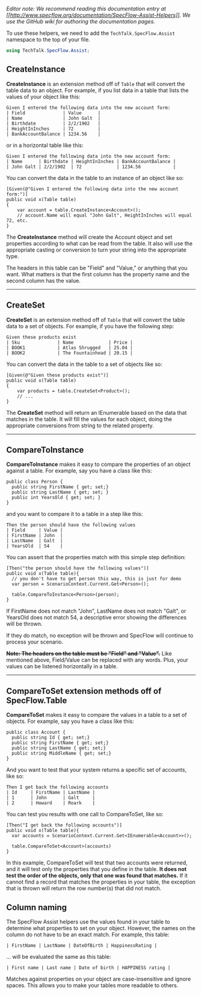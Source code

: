 _Editor note: We recommend reading this documentation entry at [[http://www.specflow.org/documentation/SpecFlow-Assist-Helpers]]. We use the GitHub wiki for authoring the documentation pages._

To use these helpers, we need to add the ```TechTalk.SpecFlow.Assist``` namespace to the top of your file.

```c#
using TechTalk.SpecFlow.Assist;
```

CreateInstance<T>
---
**CreateInstance<T>** is an extension method off of ```Table``` that will convert the table data to an object.  For example, if you list data in a table that lists the values of your object like this:

```gherkin
Given I entered the following data into the new account form:
| Field              | Value      |
| Name               | John Galt  |
| Birthdate          | 2/2/1902   |
| HeightInInches     | 72         |
| BankAccountBalance | 1234.56    |
```

or in a horizontal table like this:

	Given I entered the following data into the new account form:
	| Name      | Birthdate | HeightInInches | BankAccountBalance |
	| John Galt | 2/2/1902  | 72             | 1234.56            |

You can convert the data in the table to an instance of an object like so:

	[Given(@"Given I entered the following data into the new account form:")]
	public void x(Table table)
	{
		var account = table.CreateInstance<Account>();
		// account.Name will equal "John Galt", HeightInInches will equal 72, etc.
	}

The **CreateInstance<T>** method will create the Account object and set properties according to what can be read from the table.  It also will use the appropriate casting or conversion to turn your string into the appropriate type.

The headers in this table can be "Field" and "Value," or anything that you want.  What matters is that the first column has the property name and the second column has the value.

***

CreateSet<T>
---
**CreateSet<T>** is an extension method off of ```Table``` that will convert the table data to a set of objects.  For example, if you have the following step:

	Given these products exist
	| Sku              | Name             | Price |
	| BOOK1            | Atlas Shrugged   | 25.04 |
	| BOOK2            | The Fountainhead | 20.15 |

You can convert the data in the table to a set of objects like so:

	[Given(@"Given these products exist")]
	public void x(Table table)
	{
		var products = table.CreateSet<Product>();
		// ...
	}

The **CreateSet<T>** method will return an IEnumerable<T> based on the data that matches in the table.  It will fill the values for each object, doing the appropriate conversions from string to the related property.

***

CompareToInstance<T>
---
**CompareToInstance<T>** makes it easy to compare the properties of an object against a table. For example, say you have a class like this:

    public class Person {
      public string FirstName { get; set;}  
      public string LastName { get; set; }
      public int YearsOld { get; set; }
    }

and you want to compare it to a table in a step like this:

    Then the person should have the following values
    | Field     | Value |
    | FirstName | John  |
    | LastName  | Galt  |
    | YearsOld  | 54    |
  
You can assert that the properties match with this simple step definition:
  
    [Then("the person should have the following values")]
    public void x(Table table){
      // you don't have to get person this way, this is just for demo
      var person = ScenarioContext.Current.Get<Person>(); 
      
      table.CompareToInstance<Person>(person);
    }

If FirstName does not match "John", LastName does not match "Galt", or YearsOld does not match 54, a descriptive error showing the differences will be thrown.

If they do match, no exception will be thrown and SpecFlow will continue to process your scenario.

~~**Note: The headers on the table must be "Field" and "Value".**~~ Like mentioned above, Field/Value can be replaced with any words.  Plus, your values can be listened horizontally in a table.

***

CompareToSet<T> extension methods off of SpecFlow.Table
---
**CompareToSet<T>** makes it easy to compare the values in a table to a set of objects.  For example, say you have a class like this:

    public class Account {
      public string Id { get; set;}
      public string FirstName { get; set;}
      public string LastName { get; set;}
      public string MiddleName { get; set;}
    }

And you want to test that your system returns a specific set of accounts, like so:

    Then I get back the following accounts
    | Id     | FirstName | LastName |
    | 1      | John      | Galt     |
    | 2      | Howard    | Roark    |

You can test you results with one call to CompareToSet<T>, like so:

    [Then("I get back the following accounts")]
    public void x(Table table){
      var accounts = ScenarioContext.Current.Get<IEnumerable<Account>>();
      
      table.CompareToSet<Account>(accounts)
    }

In this example, CompareToSet<T> will test that two accounts were returned, and it will test only the properties that you define in the table.  **It does not test the order of the objects, only that one was found that matches.**  If it cannot find a record that matches the properties in your table, the exception that is thrown will return the row number(s) that did not match.

Column naming
---
The SpecFlow Assist helpers use the values found in your table to determine what properties to set on your object.  However, the names on the column do not have to be an exact match.  For example, this table:

    | FirstName | LastName | DateOfBirth | HappinessRating |

... will be evaluated the same as this table:

    | First name | Last name | Date of birth | HAPPINESS rating |

Matches against properties on your object are case-insensitive and ignore spaces.  This allows you to make your tables more readable to others.